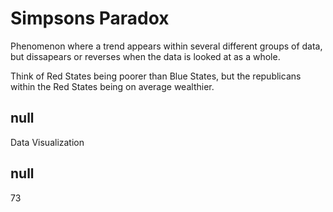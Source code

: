 # Simpsons Paradox

Phenomenon where a trend appears within several different groups of data, but dissapears or reverses when the data is looked at as a whole. 

Think of Red States being poorer than Blue States, but the republicans within the Red States being on average wealthier. 

## null

Data Visualization

## null

73
